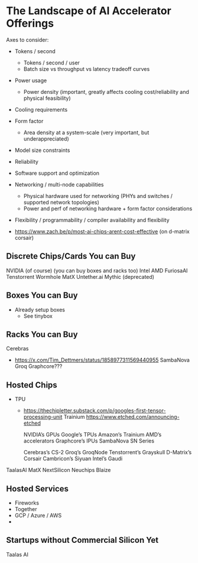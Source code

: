 # The Landscape of AI Accelerator Offerings

Axes to consider:

- Tokens / second
  - Tokens / second / user
  - Batch size vs throughput vs latency tradeoff curves
- Power usage
  - Power density (important, greatly affects cooling cost/reliability and physical feasibility)
- Cooling requirements
- Form factor
  - Area density at a system-scale (very important, but underappreciated)
- Model size constraints
- Reliability
- Software support and optimization
- Networking / multi-node capabilities
  - Physical hardware used for networking (PHYs and switches / supported network topologies)
  - Power and perf of networking hardware + form factor considerations
- Flexibility / programmability / compiler availability and flexibility

- https://www.zach.be/p/most-ai-chips-arent-cost-effective (on d-matrix corsair)

## Discrete Chips/Cards You can Buy

NVIDIA (of course) (you can buy boxes and racks too)
Intel
AMD
FuriosaAI
Tenstorrent Wormhole
MatX
Untether.ai
Mythic (deprecated)

## Boxes You can Buy

- Already setup boxes
  - See tinybox

## Racks You can Buy

Cerebras
  - https://x.com/Tim_Dettmers/status/1858977311569440955
SambaNova
Groq
Graphcore???

## Hosted Chips

- TPU
  - https://thechipletter.substack.com/p/googles-first-tensor-processing-unit
Trainium
https://www.etched.com/announcing-etched

    NVIDIA’s GPUs
    Google’s TPUs
    Amazon’s Trainium
    AMD’s accelerators
    Graphcore’s IPUs
    SambaNova SN Series

    Cerebras’s CS-2
    Groq’s GroqNode
    Tenstorrent’s Grayskull
    D-Matrix’s Corsair
    Cambricon’s Siyuan
    Intel’s Gaudi

TaalasAI
MatX
NextSilicon
Neuchips
Blaize

## Hosted Services

- Fireworks
- Together
- GCP / Azure / AWS
-

## Startups without Commercial Silicon Yet

Taalas AI

